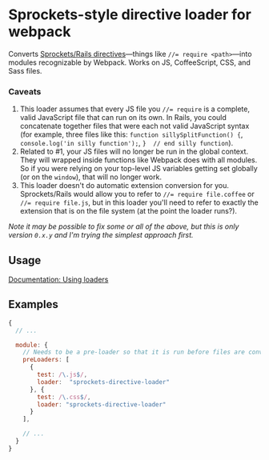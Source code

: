 # Sprockets-style directive loader for webpack

Converts [Sprockets/Rails directives](https://github.com/sstephenson/sprockets#the-directive-processor)—things like `//= require <path>`—into modules recognizable by Webpack. Works on JS, CoffeeScript, CSS, and Sass files.

### Caveats

  1. This loader assumes that every JS file you `//= require` is a complete, valid JavaScript file that can run on its own. In Rails, you could concatenate together files that were each not valid JavaScript syntax (for example, three files like this: `function sillySplitFunction() {`, `console.log('in silly function');`, `}  // end silly function`).
  1. Related to \#1, your JS files will no longer be run in the global context. They will wrapped inside functions like Webpack does with all modules. So if you were relying on your top-level JS variables getting set globally (or on the `window`), that will no longer work.
  2. This loader doesn't do automatic extension conversion for you. Sprockets/Rails would allow you to refer to `//= require file.coffee` or `//= require file.js`, but in this loader you'll need to refer to exactly the extension that is on the file system (at the point the loader runs?).

_Note it may be possible to fix some or all of the above, but this is only version `0.x.y` and I'm trying the simplest approach first._

## Usage

[Documentation: Using loaders](http://webpack.github.io/docs/using-loaders.html)

## Examples

``` javascript
{
  // ...

  module: {
    // Needs to be a pre-loader so that it is run before files are converted to JS
    preLoaders: [
      {
        test: /\.js$/,
        loader:  "sprockets-directive-loader"
      }, {
        test: /\.css$/,
        loader: "sprockets-directive-loader"
      }
    ],

    // ...
  }
}
```
